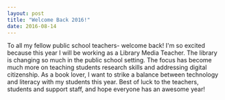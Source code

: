 ```yaml
---
layout: post
title: "Welcome Back 2016!"
date: 2016-08-14
---
```


<p>
To all my fellow public school teachers- welcome back! I'm so excited because this year I will be working as a Library Media Teacher. The library is changing so much in the public school setting. The focus has become much more on teaching students research skills and addressing digital citizenship. As a book lover, I want to strike a balance between technology and literacy with my students this year. Best of luck to the teachers, students and support staff, and hope everyone has an awesome year!
